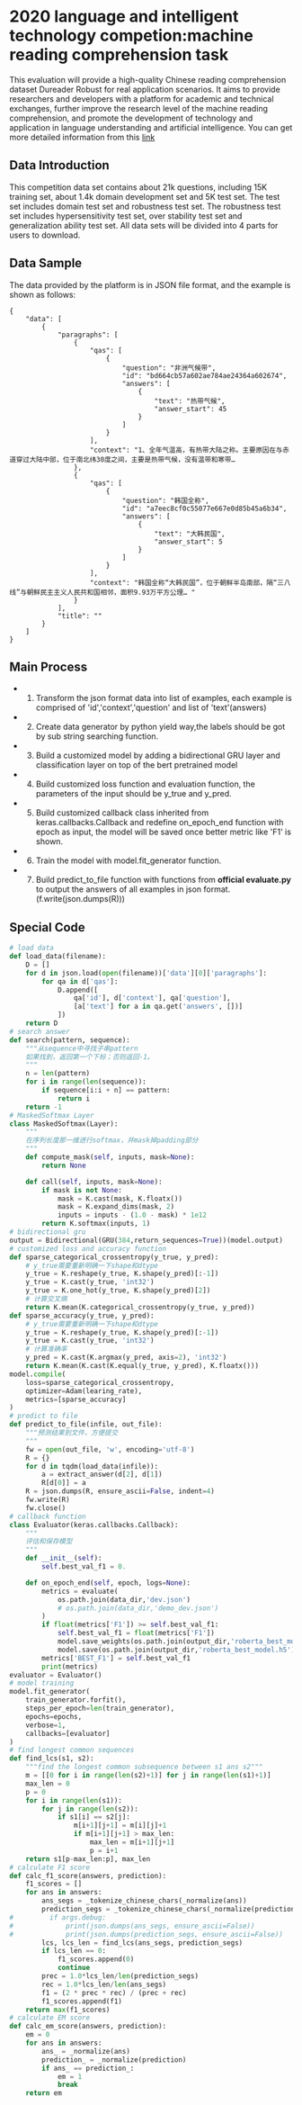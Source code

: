 # 2020 language and intelligent technology competion:machine reading comprehension task
This evaluation will provide a high-quality Chinese reading comprehension dataset Dureader Robust for real application scenarios. It aims to provide researchers and developers with a platform for academic and technical exchanges, further improve the research level of the machine reading comprehension, and promote the development of technology and application in language understanding and artificial intelligence.
You can get more detailed information from this [link](https://aistudio.baidu.com/aistudio/competition/detail/28)
## Data Introduction
This competition data set contains about 21k questions, including 15K training set, about 1.4k domain development set and 5K test set. The test set includes domain test set and robustness test set. The robustness test set includes hypersensitivity test set, over stability test set and generalization ability test set. All data sets will be divided into 4 parts for users to download.

## Data Sample
The data provided by the platform is in JSON file format, and the example is  shown as follows:

    {
        "data": [
            {
                "paragraphs": [
                    {
                        "qas": [
                            {
                                "question": "非洲气候带", 
                                "id": "bd664cb57a602ae784ae24364a602674", 
                                "answers": [
                                    {
                                        "text": "热带气候", 
                                        "answer_start": 45
                                    }
                                ]
                            }
                        ], 
                        "context": "1、全年气温高，有热带大陆之称。主要原因在与赤道穿过大陆中部，位于南北纬30度之间，主要是热带气候，没有温带和寒带… 
                    }, 
                    {
                        "qas": [
                            {
                                "question": "韩国全称", 
                                "id": "a7eec8cf0c55077e667e0d85b45a6b34", 
                                "answers": [
                                    {
                                        "text": "大韩民国", 
                                        "answer_start": 5
                                    }
                                ]
                            }
                        ], 
                        "context": "韩国全称“大韩民国”，位于朝鲜半岛南部，隔“三八线”与朝鲜民主主义人民共和国相邻，面积9.93万平方公理… "
                    }
                ], 
                "title": ""
            }
        ]
    }

## Main Process
- 1) Transform the json format data into list of examples, each example is comprised of 'id','context','question' and list of 'text'(answers)
- 2) Create data generator by python yield way,the labels should be got by sub string searching function.
- 3) Build a customized model by adding a bidirectional GRU layer and classification layer on top of the bert pretrained model
- 4) Build customized loss function and evaluation function, the parameters of the input should be y_true and y_pred.
- 5) Build customized callback class inherited from keras.callbacks.Callback and redefine on_epoch_end function with epoch as input, the model will be saved once better metric like 'F1' is shown.
- 6) Train the model with model.fit_generator function.
- 7) Build predict_to_file function with functions from **official evaluate.py** to output the answers of all examples in json format.(f.write(json.dumps(R)))
## Special Code
```python
# load data
def load_data(filename):
    D = []
    for d in json.load(open(filename))['data'][0]['paragraphs']:
        for qa in d['qas']:
            D.append([
                qa['id'], d['context'], qa['question'],
                [a['text'] for a in qa.get('answers', [])]
            ])
    return D
# search answer
def search(pattern, sequence):
    """从sequence中寻找子串pattern
    如果找到，返回第一个下标；否则返回-1。
    """
    n = len(pattern)
    for i in range(len(sequence)):
        if sequence[i:i + n] == pattern:
            return i
    return -1
# MaskedSoftmax Layer
class MaskedSoftmax(Layer):
    """
    在序列长度那一维进行softmax，并mask掉padding部分
    """
    def compute_mask(self, inputs, mask=None):
        return None

    def call(self, inputs, mask=None):
        if mask is not None:
            mask = K.cast(mask, K.floatx())
            mask = K.expand_dims(mask, 2)
            inputs = inputs - (1.0 - mask) * 1e12
        return K.softmax(inputs, 1)
# bidirectional gru
output = Bidirectional(GRU(384,return_sequences=True))(model.output) 
# customized loss and accuracy function
def sparse_categorical_crossentropy(y_true, y_pred):
    # y_true需要重新明确一下shape和dtype
    y_true = K.reshape(y_true, K.shape(y_pred)[:-1])
    y_true = K.cast(y_true, 'int32')
    y_true = K.one_hot(y_true, K.shape(y_pred)[2])
    # 计算交叉熵
    return K.mean(K.categorical_crossentropy(y_true, y_pred))
def sparse_accuracy(y_true, y_pred):
    # y_true需要重新明确一下shape和dtype
    y_true = K.reshape(y_true, K.shape(y_pred)[:-1])
    y_true = K.cast(y_true, 'int32')
    # 计算准确率
    y_pred = K.cast(K.argmax(y_pred, axis=2), 'int32')
    return K.mean(K.cast(K.equal(y_true, y_pred), K.floatx()))
model.compile(
    loss=sparse_categorical_crossentropy,
    optimizer=Adam(learing_rate),
    metrics=[sparse_accuracy]
)
# predict to file 
def predict_to_file(infile, out_file):
    """预测结果到文件，方便提交
    """
    fw = open(out_file, 'w', encoding='utf-8')
    R = {}
    for d in tqdm(load_data(infile)):
        a = extract_answer(d[2], d[1])
        R[d[0]] = a
    R = json.dumps(R, ensure_ascii=False, indent=4)
    fw.write(R)
    fw.close()
# callback function
class Evaluator(keras.callbacks.Callback):
    """
    评估和保存模型
    """
    def __init__(self):
        self.best_val_f1 = 0.

    def on_epoch_end(self, epoch, logs=None):
        metrics = evaluate(
            os.path.join(data_dir,'dev.json')
            # os.path.join(data_dir,'demo_dev.json')
        )
        if float(metrics['F1']) >= self.best_val_f1:
            self.best_val_f1 = float(metrics['F1'])
            model.save_weights(os.path.join(output_dir,'roberta_best_model.weights'))
            model.save(os.path.join(output_dir,'roberta_best_model.h5'))
        metrics['BEST_F1'] = self.best_val_f1
        print(metrics)
evaluator = Evaluator()
# model training
model.fit_generator(
    train_generator.forfit(),
    steps_per_epoch=len(train_generator),
    epochs=epochs,
    verbose=1,
    callbacks=[evaluator]
)
# find longest common sequences
def find_lcs(s1, s2):
    """find the longest common subsequence between s1 ans s2"""
    m = [[0 for i in range(len(s2)+1)] for j in range(len(s1)+1)]
    max_len = 0
    p = 0
    for i in range(len(s1)):
        for j in range(len(s2)):
            if s1[i] == s2[j]:
                m[i+1][j+1] = m[i][j]+1
                if m[i+1][j+1] > max_len:
                    max_len = m[i+1][j+1]
                    p = i+1
    return s1[p-max_len:p], max_len
# calculate F1 score
def calc_f1_score(answers, prediction):
    f1_scores = []
    for ans in answers:
        ans_segs = _tokenize_chinese_chars(_normalize(ans))
        prediction_segs = _tokenize_chinese_chars(_normalize(prediction))
#         if args.debug:
#             print(json.dumps(ans_segs, ensure_ascii=False))
#             print(json.dumps(prediction_segs, ensure_ascii=False))
        lcs, lcs_len = find_lcs(ans_segs, prediction_segs)
        if lcs_len == 0:
            f1_scores.append(0)
            continue
        prec = 1.0*lcs_len/len(prediction_segs)
        rec = 1.0*lcs_len/len(ans_segs)
        f1 = (2 * prec * rec) / (prec + rec)
        f1_scores.append(f1)
    return max(f1_scores)
# calculate EM score
def calc_em_score(answers, prediction):
    em = 0
    for ans in answers:
        ans_ = _normalize(ans)
        prediction_ = _normalize(prediction)
        if ans_ == prediction_:
            em = 1
            break
    return em
```